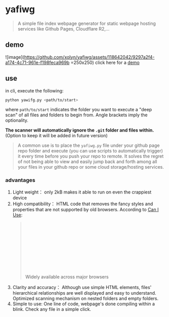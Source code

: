 # yafiwg

>
> A simple file index webpage generator for static webpage hosting services like Github Pages, Cloudflare R2,...
>

## demo
![image](https://github.com/xolyn/yafiwg/assets/118642042/9297a2f4-a174-4c71-961e-f198feca969b =250x250)
click here for a [demo](https://xolyn.github.io/file_tree.html)

## use
in cli, execute the following:
```bash
python yawifg.py <path/to/start>
```
where `path/to/start` indicates the folder you want to execute a "deep scan" of all files and folders to begin from. Angle brackets imply the optionality.

**The scanner will automatically ignore the `.git` folder and files within.** (Option to keep it will be added in future version)

> A common use is to place the `yafiwg.py` file under your github page repo folder and execute (you can use scripts to automatically trigger) it every time before you push your repo to remote. It solves the regret of not being able to view and easily jump back and forth among all your files in your github repo or some cloud storage/hosting services.  

### advantages
1. Light weight： only 2kB makes it able to run on even the crappiest device
2. High compatibility： HTML code that removes the fancy styles and properties that are not supported by old browsers. According to [Can I Use](https://caniuse.com/?search=details):
   > <svg scr="https://caniuse.com/img/baseline/baseline-high-light.svg" width='100'>Baseline
   > 
   > Widely available across major browsers
3. Clarity and accuracy： Although use simple HTML elements, files' hierarchical relationships are well displayed and easy to understand. Optimized scanning mechanism on nested folders and empty folders.
4. Simple to use: One line of code, webpage's done compiling within a blink. Check any file in a simple click. 
